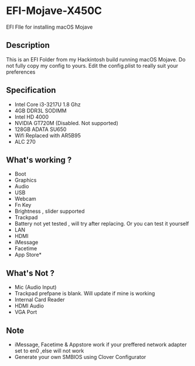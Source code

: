 # EFI-Mojave-X450C
EFI FIle for installing macOS Mojave

## Description
This is an EFI Folder from my Hackintosh build running macOS Mojave. Do not fully copy my config to yours. Edit the config.plist to really suit your preferences 

## Specification
* Intel Core i3-3217U 1.8 Ghz
* 4GB DDR3L SODIMM
* Intel HD 4000
* NVIDIA GT720M (Disabled. Not supported)
* 128GB ADATA SU650 
* Wifi Replaced with AR5B95
* ALC 270 

## What's working ?
* Boot
* Graphics 
* Audio
* USB
* Webcam
* Fn Key 
* Brightness , slider supported
* Trackpad 
* Battery not yet tested , will try after replacing. Or you can test it yourself
* LAN
* HDMI
* iMessage
* Facetime
* App Store*

## What's Not ?
* Mic (Audio Input)
* Trackpad prefpane is blank. Will update if mine is working
* Internal Card Reader
* HDMI Audio
* VGA Port

## Note
* iMessage, Facetime & Appstore work if your preffered network adapter set to en0 ,else will not work
* Generate your own SMBIOS using Clover Configurator